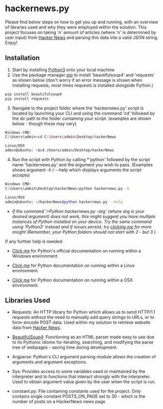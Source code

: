 # hackernews.py

Please find below steps on how to get you up and running, with an overview of libraries used and why they were employed within the solution.  This project focuses on taking 'n' amount of articles (where 'n' is determined by user input) from [Hacker News](https://news.ycombinator.com/news) and parsing this data into a valid JSON string. Enjoy!

## Installation

1. Start by installing [Python3](https://www.python.org/) onto your local machine 
2. Use the package manager [pip](https://pip.pypa.io/en/stable/) to install 'beautifulsoup4' and 'requests' as shown below (don't worry if an error message is shown when installing requests, most times requests is installed alongside Python.)

```bash
pip install beautifulsoup4
pip install requests
```
3. Navigate to the project folder where the 'hackernews.py' script is located by launching your CLI and using the command 'cd' followed by the dir path to the folder containing your script. (examples are shown below - though these may vary)
```bash
Windows CMD:
C:\Users\admin>cd C:\Users\admin\Desktop\hackerNews

Linux/OSX
admin@ubuntu: ~$cd /Users/admin/Desktop/hackerNews
```
4. Run the script with Python by calling *'python' followed by the script name 'hackernews.py' and the argument you wish to pass. (Examples shows argument -h / --help which displays arguments the script accepts)
```bash
Windows CMD:
C:\Users\admin\Desktop\hackerNews>python hackernews.py -h 

Linux/OSX
admin@ubuntu: ~/hackerNews$python hackernews.py --help
```
* *If the command '>Python hackernews.py -arg' (where arg is your desired argument) does not work, this might suggest you have multiple instances of Python installed on your device. Try the same command using 'Python3' instead and if issues persist, try [clicking me](https://stackoverflow.com/questions/13596505/python-not-working-in-command-prompt) for more insight (Remember, your Python folders should not start with 2 - but 3 ).*

If any further help is needed: 
- [Click me](https://docs.python.org/3/using/windows.html) for Python's official documentation on running within a Windows environment. 

- [Click me](https://docs.python-guide.org/starting/install3/linux/) for Python documentation on running within a Linux environment. 

- [Click me](https://docs.python.org/2/using/mac.html) for Python documentation on running within a OSX environment.


## Libraries Used
- Requests: An HTTP library for Python which allows us to send HTTP/1.1 requests without the need to manually add query strings to URLs, or to form-encode POST data. Used within my solution to retrieve website data from [Hacker News](https://news.ycombinator.com/news).
- [BeautifulSoup4](https://www.crummy.com/software/BeautifulSoup/bs4/doc/): Functioning as an HTML parser made easy to use due to its Pythonic idioms for iterating, searching, and modifying the parse tree of webpages - saving time during development.
- Argparse: Python's CLI argument parsing module allows the creation of arguments and argument exceptions.
- Sys: Provides access to some variables used or maintained by the interpreter and to functions that interact strongly with the interpreter. Used to obtain argument value given by the user when the script is run.

- constant.py: File containing constants used for the project. Only contains single constant POSTS_ON_PAGE set to 30 - which is the number of posts on a HackerNews news page



